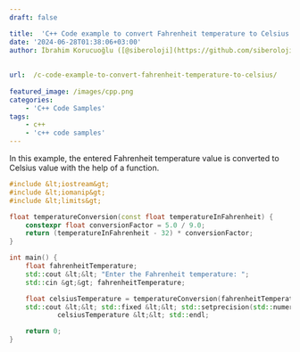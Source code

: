 ```yaml
---
draft: false

title:  'C++ Code example to convert Fahrenheit temperature to Celsius'
date: '2024-06-28T01:38:06+03:00'
author: İbrahim Korucuoğlu ([@siberoloji](https://github.com/siberoloji))
 
 
url:  /c-code-example-to-convert-fahrenheit-temperature-to-celsius/
 
featured_image: /images/cpp.png
categories:
    - 'C++ Code Samples'
tags:
    - c++
    - 'c++ code samples'
---
```



In this example, the entered Fahrenheit temperature value is converted to Celsius value with the help of a function.


```cpp
#include &lt;iostream&gt;
#include &lt;iomanip&gt;
#include &lt;limits&gt;

float temperatureConversion(const float temperatureInFahrenheit) {
    constexpr float conversionFactor = 5.0 / 9.0;
    return (temperatureInFahrenheit - 32) * conversionFactor;
}

int main() {
    float fahrenheitTemperature;
    std::cout &lt;&lt; "Enter the Fahrenheit temperature: ";
    std::cin &gt;&gt; fahrenheitTemperature;

    float celsiusTemperature = temperatureConversion(fahrenheitTemperature);
    std::cout &lt;&lt; std::fixed &lt;&lt; std::setprecision(std::numeric_limits&lt;float&gt;::digits10) &lt;&lt; "Celsius value: " &lt;&lt;
            celsiusTemperature &lt;&lt; std::endl;

    return 0;
}
```
